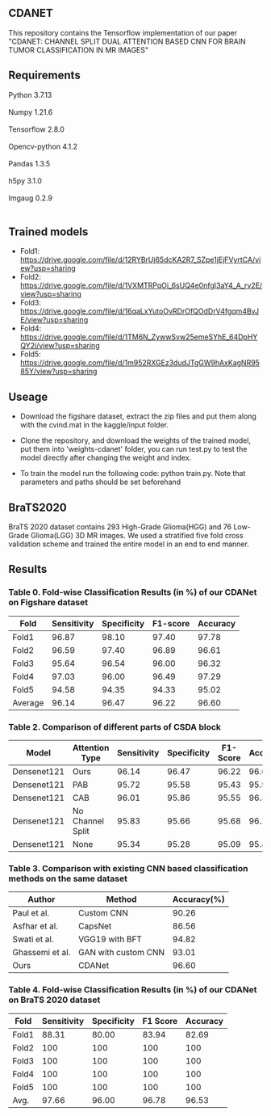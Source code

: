 ## CDANET
This repository contains the Tensorflow implementation of our paper "CDANET: CHANNEL SPLIT DUAL ATTENTION BASED CNN FOR BRAIN TUMOR
CLASSIFICATION IN MR IMAGES"

## Requirements
Python 3.7.13 <br />
<br />
Numpy 1.21.6 <br />
<br />
Tensorflow 2.8.0 <br />
<br />
Opencv-python 4.1.2 <br />
<br />
Pandas 1.3.5 <br />
<br />
h5py 3.1.0 <br />
<br />
Imgaug 0.2.9 <br />
<br />

## Trained models
- Fold1: https://drive.google.com/file/d/12RYBrUj65dcKA2R7_SZpe1jEjFVyrtCA/view?usp=sharing
- Fold2: https://drive.google.com/file/d/1VXMTRPqOi_6sUQ4e0nfgI3aY4_A_rv2E/view?usp=sharing
- Fold3: https://drive.google.com/file/d/16qaLxYutoOvRDrOfQOdDrV4fgqm4BvJE/view?usp=sharing
- Fold4: https://drive.google.com/file/d/1TM6N_ZywwSvw25emeSYhE_64DpHYQY2i/view?usp=sharing
- Fold5: https://drive.google.com/file/d/1m952RXGEz3dudJTgGW9hAxKagNR9585Y/view?usp=sharing

## Useage
- Download the figshare dataset, extract the zip files and put them along with the cvind.mat in the kaggle/input folder.

- Clone the repository, and download the weights of the trained model, put them into 'weights-cdanet' folder, you can run test.py to test the model directly after changing the weight and index. 

- To train the model run the following code: python train.py. Note that parameters and paths should be set beforehand


## BraTS2020 
BraTS 2020 dataset contains 293 High-Grade Glioma(HGG) and 76 Low-Grade Glioma(LGG) 3D MR images. We used a stratified five fold cross validation scheme and trained the entire model in an end to end manner.
 
## Results

### Table 0. Fold-wise Classification Results (in %) of our CDANet on Figshare dataset
Fold|Sensitivity|Specificity|F1-score|Accuracy
---|---|---|---|---
Fold1|96.87|98.10|97.40|97.78
Fold2|96.59|97.40|96.89|96.61
Fold3|95.64|96.54|96.00|96.32
Fold4|97.03|96.00|96.49|97.29
Fold5|94.58|94.35|94.33|95.02
Average|96.14|96.47|96.22|96.60

### Table 2. Comparison of different parts of CSDA block
Model|Attention Type|Sensitivity|Specificity|F1-Score|Accuracy
---|---|---|---|---|---
Densenet121|Ours|96.14|96.47|96.22|96.60
Densenet121|PAB|95.72|95.58|95.43|95.95
Densenet121|CAB|96.01|95.86|95.55|96.33
Densenet121|No Channel Split|95.83|95.66|95.68|96.21
Densenet121|None|95.34|95.28|95.09|95.88

### Table 3. Comparison with existing CNN based classification methods on the same dataset
Author|Method|Accuracy(%)
---|---|---
Paul et al.|Custom CNN|90.26
Asfhar et al.|CapsNet|86.56
Swati et al.|VGG19 with BFT|94.82
Ghassemi et al.|GAN with custom CNN|93.01
Ours|CDANet|96.60

### Table 4. Fold-wise Classification Results (in %) of our CDANet on BraTS 2020 dataset
Fold|Sensitivity|Specificity|F1 Score|Accuracy
---|---|---|---|---
Fold1|88.31|80.00|83.94|82.69
Fold2|100|100|100|100
Fold3|100|100|100|100
Fold4|100|100|100|100
Fold5|100|100|100|100
Avg.|97.66|96.00|96.78|96.53
